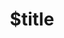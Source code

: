---
title: $title
second_title: Référence de l'API GroupDocs.Viewer pour .NET
description: $description
type: docs
weight: $weight
url: /fr/net/$ref/
---
